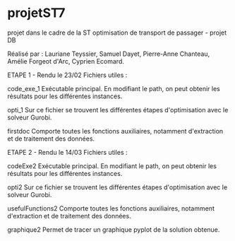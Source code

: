 # projetST7
projet dans le cadre de la ST optimisation de transport de passager - projet DB

Réalisé par : Lauriane Teyssier, Samuel Dayet, Pierre-Anne Chanteau, Amélie Forgeot d'Arc, Cyprien Ecomard.

ETAPE 1 - Rendu le 23/02
Fichiers utiles : 

code_exe_1
Exécutable principal. En modifiant le path, on peut obtenir les résultats pour les différentes instances.

opti_1
Sur ce fichier se trouvent les différentes étapes d'optimisation avec le solveur Gurobi.

firstdoc
Comporte toutes les fonctions auxiliaires, notamment d'extraction et de traitement des données.


ETAPE 2 - Rendu le 14/03
Fichiers utiles :

codeExe2
Exécutable principal. En modifiant le path, on peut obtenir les résultats pour les différentes instances.

opti2
Sur ce fichier se trouvent les différentes étapes d'optimisation avec le solveur Gurobi.

usefulFunctions2
Comporte toutes les fonctions auxiliaires, notamment d'extraction et de traitement des données.

graphique2
Permet de tracer un graphique pyplot de la solution obtenue.